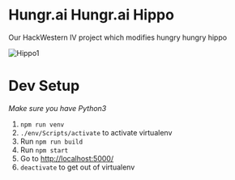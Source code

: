 # Hungr.ai Hungr.ai Hippo

Our HackWestern IV project which modifies hungry hungry hippo

![Hippo1](https://media.giphy.com/media/xT0xeljtvMFDP0po2c/giphy.gif)

# Dev Setup
*Make sure you have Python3*
1. `npm run venv`
2. `./env/Scripts/activate` to activate virtualenv
3. Run `npm run build`
4. Run `npm start`
5. Go to <a href="http://localhost:5000/" target="_blank">http://localhost:5000/</a>
6. `deactivate` to get out of virtualenv
